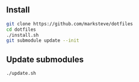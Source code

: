 ## Install
```bash
git clone https://github.com/marksteve/dotfiles
cd dotfiles
./install.sh
git submodule update --init
```

## Update submodules
```
./update.sh
```

